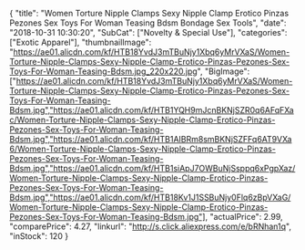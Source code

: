 {
	"title": "Women Torture Nipple Clamps Sexy Nipple Clamp Erotico Pinzas Pezones Sex Toys For Woman Teasing Bdsm Bondage Sex Tools",
	"date": "2018-10-31 10:30:20",
	"SubCat": ["Novelty & Special Use"],
	"categories": ["Exotic Apparel"],
	"thumbnailImage": "https://ae01.alicdn.com/kf/HTB18YvdJ3mTBuNjy1Xbq6yMrVXaS/Women-Torture-Nipple-Clamps-Sexy-Nipple-Clamp-Erotico-Pinzas-Pezones-Sex-Toys-For-Woman-Teasing-Bdsm.jpg_220x220.jpg",
	"BigImage": ["https://ae01.alicdn.com/kf/HTB18YvdJ3mTBuNjy1Xbq6yMrVXaS/Women-Torture-Nipple-Clamps-Sexy-Nipple-Clamp-Erotico-Pinzas-Pezones-Sex-Toys-For-Woman-Teasing-Bdsm.jpg","https://ae01.alicdn.com/kf/HTB1YQH9mJcnBKNjSZR0q6AFqFXac/Women-Torture-Nipple-Clamps-Sexy-Nipple-Clamp-Erotico-Pinzas-Pezones-Sex-Toys-For-Woman-Teasing-Bdsm.jpg","https://ae01.alicdn.com/kf/HTB1AIBRm8smBKNjSZFFq6AT9VXa6/Women-Torture-Nipple-Clamps-Sexy-Nipple-Clamp-Erotico-Pinzas-Pezones-Sex-Toys-For-Woman-Teasing-Bdsm.jpg","https://ae01.alicdn.com/kf/HTB1siApJ7OWBuNjSsppq6xPgpXaz/Women-Torture-Nipple-Clamps-Sexy-Nipple-Clamp-Erotico-Pinzas-Pezones-Sex-Toys-For-Woman-Teasing-Bdsm.jpg","https://ae01.alicdn.com/kf/HTB18Kv1J1SSBuNjy0Flq6zBpVXaG/Women-Torture-Nipple-Clamps-Sexy-Nipple-Clamp-Erotico-Pinzas-Pezones-Sex-Toys-For-Woman-Teasing-Bdsm.jpg"],
	"actualPrice": 2.99,
	"comparePrice": 4.27,
	"linkurl": "http://s.click.aliexpress.com/e/bRNhan1q",
	"inStock": 120
}
